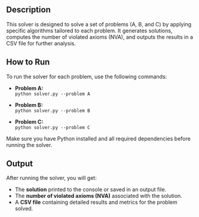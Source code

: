 ## Description
This solver is designed to solve a set of problems (A, B, and C) by applying specific algorithms tailored to each problem. It generates solutions, computes the number of violated axioms (NVA), and outputs the results in a CSV file for further analysis.

## How to Run

To run the solver for each problem, use the following commands:

- **Problem A:**  
  `python solver.py --problem A`

- **Problem B:**  
  `python solver.py --problem B`

- **Problem C:**  
  `python solver.py --problem C`

Make sure you have Python installed and all required dependencies before running the solver.

## Output

After running the solver, you will get:

- The **solution** printed to the console or saved in an output file.
- The **number of violated axioms (NVA)** associated with the solution.
- A **CSV file** containing detailed results and metrics for the problem solved.
